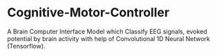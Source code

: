 # Cognitive-Motor-Controller
A Brain Computer Interface Model which Classify  EEG signals, evoked potential by brain activity with help of  Convolutional 1D Neural Network (Tensorflow).
